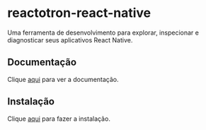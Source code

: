 # reactotron-react-native

Uma ferramenta de desenvolvimento para explorar, inspecionar e diagnosticar seus aplicativos React Native.

## Documentação

Clique [aqui](https://github.com/infinitered/reactotron-react-native) para ver a documentação.

## Instalação

Clique [aqui](https://www.npmjs.com/package/reactotron-react-native) para fazer a instalação.

